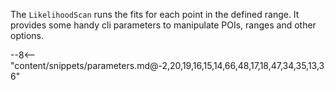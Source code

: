 The `LikelihoodScan` runs the fits for each point in the defined range.
It provides some handy cli parameters to manipulate POIs, ranges and other options.

<div class="dhi_parameter_table">

--8<-- "content/snippets/parameters.md@-2,20,19,16,15,14,66,48,17,18,47,34,35,13,36"

</div>
